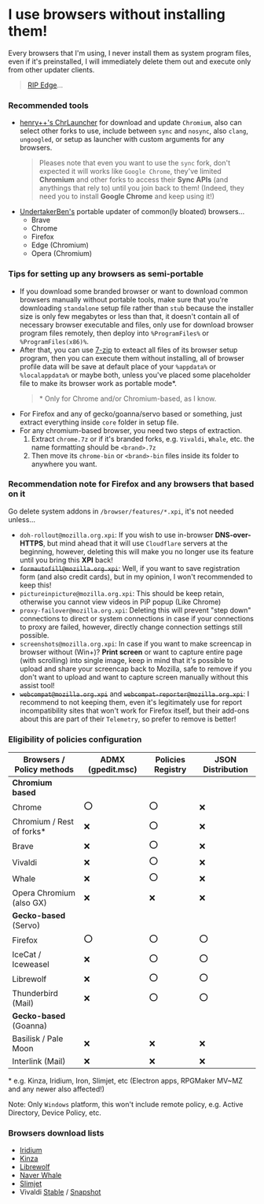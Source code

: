 # I use browsers without installing them!
Every browsers that I'm using, I never install them as system program files, even if it's preinstalled, I will immediately delete them out and execute only from other updater clients.
> [RIP Edge](https://github.com/AveYo/fox/blob/main/Edge_Removal.bat)...

### Recommended tools
- [henry++'s ChrLauncher](https://github.com/henrypp/chrlauncher) for download and update `Chromium`, also can select other forks to use, include between `sync` and `nosync`, also `clang`, `ungoogled`, or setup as launcher with custom arguments for any browsers.
  > Pleases note that even you want to use the `sync` fork, don't expected it will works like `Google Chrome`, they've limited **Chromium** and other forks to access their **Sync APIs** (and anythings that rely to) until you join back to them! (Indeed, they need you to install **Google Chrome** and keep using it!)
- [UndertakerBen's](https://github.com/UndertakerBen) portable updater of common(ly bloated) browsers...
  - Brave
  - Chrome
  - Firefox
  - Edge (Chromium)
  - Opera (Chromium)

### Tips for setting up any browsers as semi-portable
- If you download some branded browser or want to download common browsers manually without portable tools, make sure that you're downloading `standalone` setup file rather than `stub` because the installer size is only few megabytes or less than that, it doesn't contain all of necessary browser executable and files, only use for download browser program files remotely, then deploy into `%ProgramFiles%` or `%ProgramFiles(x86)%`.
- After that, you can use [7-zip](https://7-zip.org) to exteact all files of its browser setup program, then you can execute them without installing, all of browser profile data will be save at default place of your `%appdata%` or `%localappdata%` or maybe both, unless you've placed some placeholder file to make its browser work as portable mode\*.
  > \* Only for Chrome and/or Chromium-based, as I know.
- For Firefox and any of gecko/goanna/servo based or something, just extract everything inside `core` folder in setup file.
- For any chromium-based browser, you need two steps of extraction.
  1. Extract `chrome.7z` or if it's branded forks, e.g. `Vivaldi`, `Whale`, etc. the name formatting should be `<brand>.7z`
  2. Then move its `chrome-bin` or `<brand>-bin` files inside its folder to anywhere you want.

### Recommendation note for Firefox and any browsers that based on it
Go delete system addons in `/browser/features/*.xpi`, it's not needed unless...
- `doh-rollout@mozilla.org.xpi`: If you wish to use in-browser **DNS-over-HTTPS**, but mind ahead that it will use `Cloudflare` servers at the beginning, however, deleting this will make you no longer use its feature until you bring this **XPI** back!
- ~~`formautofill@mozilla.org.xpi`~~: Well, if you want to save registration form (and also credit cards), but in my opinion, I won't recommended to keep this!
- `pictureinpicture@mozilla.org.xpi`: This should be keep retain, otherwise you cannot view videos in PiP popup (Like Chrome)
- `proxy-failover@mozilla.org.xpi`: Deleting this will prevent "step down" connections to direct or system connections in case if your connections to proxy are failed, however, directly change connection settings still possible.
- `screenshots@mozilla.org.xpi`: In case if you want to make screencap in browser without (Win+)? **Print screen** or want to capture entire page (with scrolling) into single image, keep in mind that it's possible to upload and share your screencap back to Mozilla, safe to remove if you don't want to upload and want to capture screen manually without this assist tool!
- ~~`webcompat@mozilla.org.xpi`~~ and ~~`webcompat-reporter@mozilla.org.xpi`~~: I recommend to not keeping them, even it's legitimately use for report incompatibility sites that won't work for Firefox itself, but their add-ons about this are part of their `Telemetry`, so prefer to remove is better!

### Eligibility of policies configuration

| Browsers / Policy methods  | ADMX (gpedit.msc) | Policies Registry | JSON Distribution |
| -------------------------- | ----------------- | ----------------- | ----------------- |
| **Chromium based**         |                   |                   |                   |
| Chrome                     | :o:               | :o:               | :x:               |
| Chromium / Rest of forks\* | :x:               | :o:               | :x:               |
| Brave                      | :x:               | :o:               | :x:               |
| Vivaldi                    | :x:               | :o:               | :x:               |
| Whale                      | :x:               | :o:               | :x:               |
| Opera Chromium (also GX)   | :x:               | :x:               | :x:               |
| **Gecko-based** (Servo)    |                   |                   |                   |
| Firefox                    | :o:               | :o:               | :o:               |
| IceCat / Iceweasel         | :x:               | :o:               | :o:               |
| Librewolf                  | :x:               | :o:               | :o:               |
| Thunderbird (Mail)         | :x:               | :o:               | :o:               |
| **Gecko-based** (Goanna)   |                   |                   |                   |
| Basilisk / Pale Moon       | :x:               | :x:               | :x:               |
| Interlink (Mail)           | :x:               | :x:               | :x:               |

\* e.g. Kinza, Iridium, Iron, Slimjet, etc (Electron apps, RPGMaker MV~MZ and any newer also affected!)

Note: Only `Windows` platform, this won't include remote policy, e.g. Active Directory, Device Policy, etc.

### Browsers download lists
- [Iridium](https://iridiumbrowser.de)
- [Kinza](https://kinza.jp/en)
- [Librewolf](https://gitlab.com/librewolf-community/browser)
- [Naver Whale](https://whale.naver.com/en/download)
- [Slimjet](https://www.slimjet.com/en/dlpage.php)
- Vivaldi [Stable](https://vivaldi.com/download) \/ [Snapshot](https://vivaldi.com/blog/desktop/snapshots)